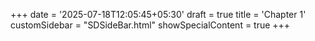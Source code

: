 +++
date = '2025-07-18T12:05:45+05:30'
draft = true
title = 'Chapter 1'
customSidebar = "SDSideBar.html"
showSpecialContent = true
+++
